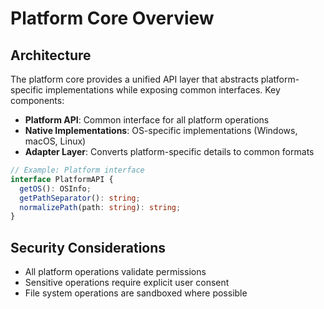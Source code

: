# Platform Core Overview

## Architecture
The platform core provides a unified API layer that abstracts platform-specific implementations while exposing common interfaces. Key components:

- **Platform API**: Common interface for all platform operations
- **Native Implementations**: OS-specific implementations (Windows, macOS, Linux)
- **Adapter Layer**: Converts platform-specific details to common formats

```typescript
// Example: Platform interface
interface PlatformAPI {
  getOS(): OSInfo;
  getPathSeparator(): string;
  normalizePath(path: string): string;
}
```

## Security Considerations
- All platform operations validate permissions
- Sensitive operations require explicit user consent
- File system operations are sandboxed where possible
